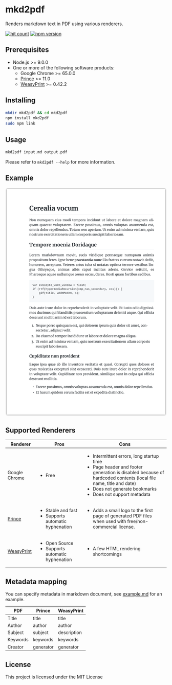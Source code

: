 # mkd2pdf
Renders markdown text in PDF using various renderers.

[![hit count](http://hits.dwyl.io/ivoronin/mkd2pdf.svg)](http://hits.dwyl.io/ivoronin/mkd2pdf) [![npm version](https://badge.fury.io/js/mkd2pdf.svg)](https://badge.fury.io/js/mkd2pdf)

## Prerequisites
 - Node.js >= 9.0.0
 - One or more of the following software products:
     - Google Chrome >= 65.0.0
     - [Prince](https://www.princexml.com/) >= 11.0
     - [WeasyPrint](http://weasyprint.org/) >= 0.42.2

## Installing
```bash
mkdir mkd2pdf && cd mkd2pdf
npm install mkd2pdf
sudo npm link
```

## Usage
```bash
mkd2pdf input.md output.pdf
```
Please refer to `mkd2pdf --help` for more information.

## Example
![lorem ipsum](https://raw.githubusercontent.com/ivoronin/mkd2pdf/master/example/example.png)

## Supported Renderers
| Renderer | Pros | Cons |
|---|---|---|
| Google Chrome | <ul><li>Free</li> | <ul><li>Intermittent errors, long startup time</li><li>Page header and footer generation is disabled because of hardcoded contents (local file name, title and date)</li><li>Does not generate bookmarks</li><li>Does not support metadata</li></ul> |
| [Prince](https://www.princexml.com/) | <ul><li>Stable and fast</li><li>Supports automatic hyphenation</li></ul> | <ul><li>Adds a small logo to the first page of generated PDF files when used with free/non-commercial license.</li></ul> |
| [WeasyPrint](http://weasyprint.org/) | <ul><li>Open Source</li><li>Supports automatic hyphenation</li></ul> | <ul><li>A few HTML rendering shortcomings</li></ul> |

## Metadata mapping
You can specify metadata in markdown document, see [example.md](https://github.com/ivoronin/mkd2pdf/raw/master/example/example.md) for an example.

| PDF | Prince | WeasyPrint |
|---|---|---|
| Title | title | title |
| Author | author | author |
| Subject | subject | description |
| Keywords | keywords | keywords |
| Creator | generator | generator |

## License
This project is licensed under the MIT License
